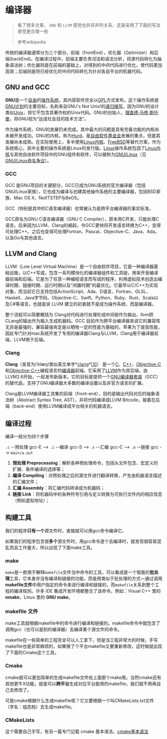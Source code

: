 # 编译器

>  看了很多文章， `GNU` 和 `LLVM` 感觉也并非并列关系，还是采用了下面的写法感觉更合理一些
>
> 参考wikipedia

传统的编译器通常分为三个部分，前端（frontEnd），优化器（Optimizer）和后端(backEnd)。在编译过程中，前端主要负责词法和语法分析，将源代码转化为抽象语法树；优化器则是在前端的基础上，对得到的中间代码进行优化，使代码更加高效；后端则是将已经优化的中间代码转化为针对各自平台的机器代码。

## GNU and GCC

**GNU**是一个[自由](https://zh.wikipedia.org/wiki/自由軟體)的[操作系统](https://zh.wikipedia.org/wiki/作業系統)，其内容软件完全以[GPL](https://zh.wikipedia.org/wiki/GPL)方式发布。这个操作系统是[GNU计划](https://zh.wikipedia.org/wiki/GNU計劃)的主要目标，名称来自GNU's Not Unix!的[递归缩写](https://zh.wikipedia.org/wiki/遞迴縮寫)，因为GNU的设计类似[Unix](https://zh.wikipedia.org/wiki/Unix)，但它不包含具著作权的Unix代码。GNU的创始人，[理查德·马修·斯托曼](https://zh.wikipedia.org/wiki/理察·馬修·斯托曼)，将GNU视为“达成社会目的技术方法”。

作为操作系统，GNU的发展仍未完成，其中最大的问题是具有完备功能的内核尚未被开发成功。GNU的内核，称为[Hurd](https://zh.wikipedia.org/wiki/GNU_Hurd)，是[自由软件基金会](https://zh.wikipedia.org/wiki/自由軟體基金會)发展的重点，但是其发展尚未成熟。在实际使用上，多半使用[Linux内核](https://zh.wikipedia.org/wiki/Linux內核)、[FreeBSD](https://zh.wikipedia.org/wiki/FreeBSD)等替代方案，作为系统核心，其中主要的操作系统是Linux的发行版。[Linux](https://zh.wikipedia.org/wiki/Linux)操作系统包涵了[Linux内核](https://zh.wikipedia.org/wiki/Linux內核)与其他自由软件项目中的GNU组件和软件，可以被称为[GNU/Linux](https://zh.wikipedia.org/wiki/GNU/Linux)（见[GNU/Linux命名争议](https://zh.wikipedia.org/wiki/GNU/Linux命名爭議)）。

### GCC

GCC 是GNU项目的关键部分，GCC已成为GNU系统的官方编译器（包括GNU/Linux家族），它也成为编译与创建其他操作系统的主要编译器，包括BSD家族、Mac OS X、NeXTSTEP与BeOS。

GCC（特别是其中的C语言编译器）也常被认为是跨平台编译器的事实标准。

GCC原名为GNU C语言编译器（GNU C Compiler），原本用C开发，只能处理C语言。后来因为LLVM、Clang的崛起，令GCC更快将开发语言转换为C++，变得可处理C++。之后也变得可处理Fortran、Pascal、Objective-C、Java、Ada，以及Go与其他语言。

## LLVM and Clang

LLVM（Low Level Virtual Machine）是一个自由软件项目，它是一种编译器基础设施，以C++写成，包含一系列模块化的编译器组件和工具链，用来开发编译器前端和后端。它是为了任意一种编程语言而写成的程序，利用虚拟技术创造出编译时期、链接时期、运行时期以及“闲置时期”的最优化。它最早以C/C++为实现对象，而当前它已支持包括ActionScript、Ada、D语言、Fortran、GLSL、Haskell、Java字节码、Objective-C、Swift、Python、Ruby、Rust、Scala以及C#等语言。也就是说 LLVM 建立的初衷就不是成为操作系统，而是编译器。

整个流程可以简要概括为 Clang对代码进行处理形成中间层作为输出，llvm把CLang的输出作为输入生成机器码。GCC 目前作为跨平台编译器来说它的兼容性无异是最强的，兼容最强肯定是以牺牲一定的性能为基础的，苹果为了提高性能，因此专门针对mac系统开发了专用的编译器Clang与LLVM，Clang用于编译器前端，LLVM用于后端。

### Clang

**Clang**（发音为/ˈklæŋ/类似英文单字*[clang](https://zh.wiktionary.org/wiki/clang)*[[3\]](https://zh.wikipedia.org/wiki/Clang#cite_note-3)） 是一个[C](https://zh.wikipedia.org/wiki/C語言)、[C++](https://zh.wikipedia.org/wiki/C%2B%2B)、[Objective-C](https://zh.wikipedia.org/wiki/Objective-C)和[Objective-C++](https://zh.wikipedia.org/wiki/Objective-C%2B%2B)编程语言的[编译器](https://zh.wikipedia.org/wiki/編譯器)前端。它采用了[LLVM](https://zh.wikipedia.org/wiki/LLVM)作为其后端，由LLVM2.6开始，一起发布新版本。它的目标是提供一个[GNU编译器套装](https://zh.wikipedia.org/wiki/GCC)（GCC）的替代品，支持了GNU编译器大多数的编译设置以及非官方语言的扩展。

Clang是LLVM编译器工具集的前端（front-end），目的是输出代码对应的抽象语法树（Abstract Syntax Tree, AST），并将代码编译成LLVM Bitcode，接着在后端（back-end）使用LLVM编译成平台相关的机器语言。

## 编译过程

编译一般分为四个步骤

`.c` --预处理 gcc-E --> `.i` --编译 gcc-S --> `.s` --汇编 gcc-C --> `.o` --链接 gcc --> `main/a.out`

1. **预处理 Preprocessing**：解析各种预处理命令，包括头文件包含、宏定义的扩展、条件编译的选择等；
2. **编译 Compiling**：对预处理之后的源文件进行翻译转换，产生由机器语言描述的汇编文件；
3. **汇编 Assembly**：将汇编代码转译成为机器码；
4. **链接 Link**：将机器码中的各种符号引用与定义转换为可执行文件内的相应信息（例如虚拟地址）；

## 构建工具

我们的程序**只有一个**源文件时，直接就可以用gcc命令编译它。

如果我们的程序包含很**多个**源文件时，用gcc命令逐个去编译时，就发现很容易混乱而且工作量大，所以出现了下面make工具。

### make

`make`是一款用于解释`makefile`文件当中命令的工具，可以看成是一个智能的**批处理**工具，它本身并没有编译和链接的功能，而是用类似于批处理的方式—通过调用**makefile文件**中用户指定的命令来进行编译和链接的，而`makefile`关系到整个工程的编译规则。许多 IDE 集成开发环境都整合了该命令，例如：Visual C++ 里的**nmake**，Linux 里的 **GNU make**。

### makefile 文件

make工具就根据makefile中的命令进行编译和链接的。makefile命令中就包含了调用gcc（也可以是别的编译器）去编译某个源文件的命令。

makefile在一些简单的工程完全可以人工拿下，但是当工程非常大的时候，手写makefile也是非常麻烦的，如果换了个平台makefile又要重新修改，这时候就出现了下面的Cmake这个工具。

### Cmake

cmake就可以更加简单的生成makefile文件给上面那个make用。当然cmake还有其他更牛X功能，就是可以**跨平台**生成对应平台能用的makefile，我们就不用再自己去修改了。

可是cmake根据什么生成makefile呢？它又要根据一个叫CMakeLists.txt文件（学名：组态档）去生成makefile。

### CMakeLists

这个需要自己手写，有另一篇专门记载 cmake 基本语法。[cmake基本语法](https://lblbk.github.io/lblbk/#/coding/cpp/cmake)

